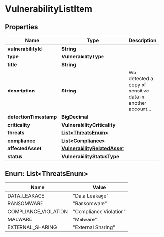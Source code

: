 

# VulnerabilityListItem


## Properties

| Name | Type | Description | Notes |
|------------ | ------------- | ------------- | -------------|
|**vulnerabilityId** | **String** |  |  |
|**type** | **VulnerabilityType** |  |  |
|**title** | **String** |  |  |
|**description** | **String** | We detected a copy of sensitive data in another account... |  |
|**detectionTimestamp** | **BigDecimal** |  |  |
|**criticality** | **VulnerabilityCriticality** |  |  |
|**threats** | [**List&lt;ThreatsEnum&gt;**](#List&lt;ThreatsEnum&gt;) |  |  [optional] |
|**compliance** | **List&lt;Compliance&gt;** |  |  [optional] |
|**affectedAsset** | [**VulnerabilityRelatedAsset**](VulnerabilityRelatedAsset.md) |  |  [optional] |
|**status** | **VulnerabilityStatusType** |  |  [optional] |



## Enum: List&lt;ThreatsEnum&gt;

| Name | Value |
|---- | -----|
| DATA_LEAKAGE | &quot;Data Leakage&quot; |
| RANSOMWARE | &quot;Ransomware&quot; |
| COMPLIANCE_VIOLATION | &quot;Compliance Violation&quot; |
| MALWARE | &quot;Malware&quot; |
| EXTERNAL_SHARING | &quot;External Sharing&quot; |




